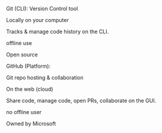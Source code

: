 Git (CLI): 
Version Control tool 

Locally on your computer 

Tracks & manage code history on the CLI.  

offline use 

Open source 

 GitHub (Platform):

Git repo hosting & collaboration 

On the web (cloud) 

Share code, manage code, open PRs, collaborate on the GUI.  

no offline user 

Owned by Microsoft 


 
